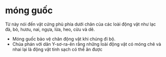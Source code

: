 # móng guốc

Từ này nói đến vật cứng phủ phía dưới chân của các loài động vật như lạc đà, bò, hươu, nai, ngựa, lừa, heo, cừu và dê.
- Móng guốc bảo vệ chân động vật khi chúng đi bộ.
- Chúa phán với dân Y-sơ-ra-ên rằng những loài động vật có móng chẽ và nhai lại là động vật tinh sạch có thể ăn được

